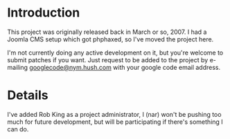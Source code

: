 # Introduction #

This project was originally released back in March or so, 2007. I had a Joomla CMS setup which got phphaxed, so I've moved the project here.

I'm not currently doing any active development on it, but you're welcome to submit patches if you want. Just request to be added to the project by e-mailing googlecode@nym.hush.com with your google code email address.

# Details #

I've added Rob King as a project administrator, I (nar) won't be pushing too much for future development, but will be participating if there's something I can do.